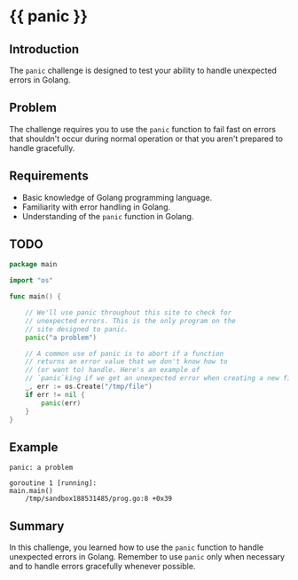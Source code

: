 # {{ panic }}

## Introduction

The `panic` challenge is designed to test your ability to handle unexpected errors in Golang.

## Problem

The challenge requires you to use the `panic` function to fail fast on errors that shouldn't occur during normal operation or that you aren't prepared to handle gracefully.

## Requirements

- Basic knowledge of Golang programming language.
- Familiarity with error handling in Golang.
- Understanding of the `panic` function in Golang.

## TODO

```go
package main

import "os"

func main() {

	// We'll use panic throughout this site to check for
	// unexpected errors. This is the only program on the
	// site designed to panic.
	panic("a problem")

	// A common use of panic is to abort if a function
	// returns an error value that we don't know how to
	// (or want to) handle. Here's an example of
	// `panic`king if we get an unexpected error when creating a new file.
	_, err := os.Create("/tmp/file")
	if err != nil {
		panic(err)
	}
}
```

## Example

```
panic: a problem

goroutine 1 [running]:
main.main()
	/tmp/sandbox188531485/prog.go:8 +0x39
```

## Summary

In this challenge, you learned how to use the `panic` function to handle unexpected errors in Golang. Remember to use `panic` only when necessary and to handle errors gracefully whenever possible.
